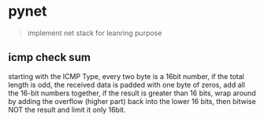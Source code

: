 # pynet

> implement net stack for leanring purpose

## icmp check sum

starting with the ICMP Type, every two byte is a 16bit number,
if the total length is odd, the received data is padded with one byte of zeros,
add all the 16-bit numbers together,
if the result is greater than 16 bits, wrap around by adding the overflow (higher part) back into the lower 16 bits,
then bitwise NOT the result and limit it only 16bit.
